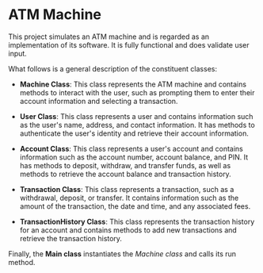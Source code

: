 # ATM Machine
This project simulates an ATM machine and is regarded as an implementation of its software. It is fully functional and does validate user input.

What follows is a general description of the constituent classes:
- **Machine Class**: This class represents the ATM machine and contains methods to interact with the user, such as prompting them to enter their account information and selecting a transaction.

- **User Class**: This class represents a user and contains information such as the user's name, address, and contact information. It has methods to authenticate the user's identity and retrieve their account information.

- **Account Class**: This class represents a user's account and contains information such as the account number, account balance, and PIN. It has methods to deposit, withdraw, and transfer funds, as well as methods to retrieve the account balance and transaction history.

- **Transaction Class**: This class represents a transaction, such as a withdrawal, deposit, or transfer. It contains information such as the amount of the transaction, the date and time, and any associated fees.

- **TransactionHistory Class**: This class represents the transaction history for an account and contains methods to add new transactions and retrieve the transaction history.

Finally, the __Main class__ instantiates the *Machine class* and calls its run method.
